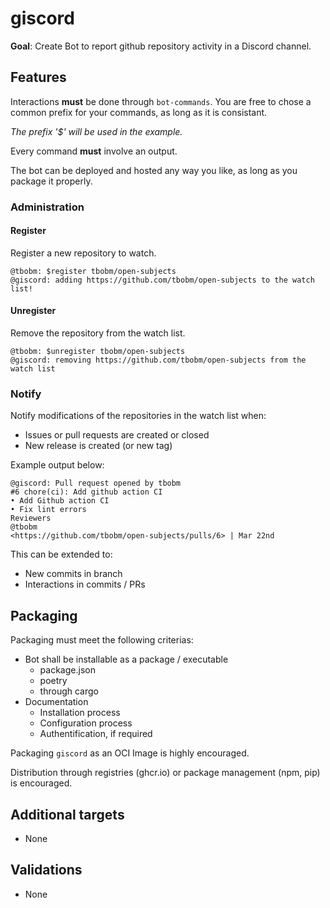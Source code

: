 # giscord

**Goal**: Create Bot to report github repository activity in a Discord channel.

## Features

Interactions **must** be done through `bot-commands`. You are free to chose
a common prefix for your commands, as long as it is consistant.

_The prefix '$' will be used in the example._

Every command **must** involve an output.

The bot can be deployed and hosted any way you like, as long as you package it properly.

### Administration

#### Register

Register a new repository to watch.

```text
@tbobm: $register tbobm/open-subjects
@giscord: adding https://github.com/tbobm/open-subjects to the watch list!
```

#### Unregister

Remove the repository from the watch list.

```text
@tbobm: $unregister tbobm/open-subjects
@giscord: removing https://github.com/tbobm/open-subjects from the watch list
```

### Notify

Notify modifications of the repositories in the watch list when:

- Issues or pull requests are created or closed
- New release is created (or new tag)

Example output below:

```text
@giscord: Pull request opened by tbobm
#6 chore(ci): Add github action CI
• Add Github action CI
• Fix lint errors
Reviewers
@tbobm
<https://github.com/tbobm/open-subjects/pulls/6> | Mar 22nd
```

This can be extended to:

- New commits in branch
- Interactions in commits / PRs

## Packaging

Packaging must meet the following criterias:

- Bot shall be installable as a package / executable
  - package.json
  - poetry
  - through cargo
- Documentation
  - Installation process
  - Configuration process
  - Authentification, if required

Packaging `giscord` as an OCI Image is highly encouraged.

Distribution through registries (ghcr.io) or package management (npm, pip) is encouraged.

## Additional targets

- None

## Validations

- None
